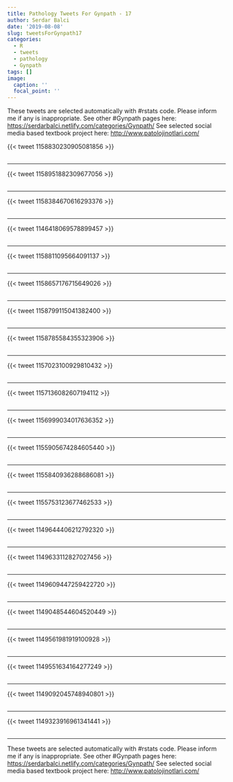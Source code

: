 ```yaml
---
title: Pathology Tweets For Gynpath - 17
author: Serdar Balci
date: '2019-08-08'
slug: tweetsForGynpath17
categories:
  - R
  - tweets
  - pathology
  - Gynpath
tags: []
image:
  caption: ''
  focal_point: ''
---
```



These tweets are selected automatically with #rstats code. Please inform me if any is inappropriate.
See other #Gynpath pages here: https://serdarbalci.netlify.com/categories/Gynpath/ 
See selected social media based textbook project here: http://www.patolojinotlari.com/

{{< tweet 1158830230905081856 >}}
<br>
<br>
<hr>
{{< tweet 1158951882309677056 >}}
<br>
<br>
<hr>
{{< tweet 1158384670616293376 >}}
<br>
<br>
<hr>
{{< tweet 1146418069578899457 >}}
<br>
<br>
<hr>
{{< tweet 1158811095664091137 >}}
<br>
<br>
<hr>
{{< tweet 1158657176715649026 >}}
<br>
<br>
<hr>
{{< tweet 1158799115041382400 >}}
<br>
<br>
<hr>
{{< tweet 1158785584355323906 >}}
<br>
<br>
<hr>
{{< tweet 1157023100929810432 >}}
<br>
<br>
<hr>
{{< tweet 1157136082607194112 >}}
<br>
<br>
<hr>
{{< tweet 1156999034017636352 >}}
<br>
<br>
<hr>
{{< tweet 1155905674284605440 >}}
<br>
<br>
<hr>
{{< tweet 1155840936288686081 >}}
<br>
<br>
<hr>
{{< tweet 1155753123677462533 >}}
<br>
<br>
<hr>
{{< tweet 1149644406212792320 >}}
<br>
<br>
<hr>
{{< tweet 1149633112827027456 >}}
<br>
<br>
<hr>
{{< tweet 1149609447259422720 >}}
<br>
<br>
<hr>
{{< tweet 1149048544604520449 >}}
<br>
<br>
<hr>
{{< tweet 1149561981919100928 >}}
<br>
<br>
<hr>
{{< tweet 1149551634164277249 >}}
<br>
<br>
<hr>
{{< tweet 1149092045748940801 >}}
<br>
<br>
<hr>
{{< tweet 1149323916961341441 >}}
<br>
<br>
<hr>


These tweets are selected automatically with #rstats code. Please inform me if any is inappropriate.
See other #Gynpath pages here: https://serdarbalci.netlify.com/categories/Gynpath/ 
See selected social media based textbook project here: http://www.patolojinotlari.com/
